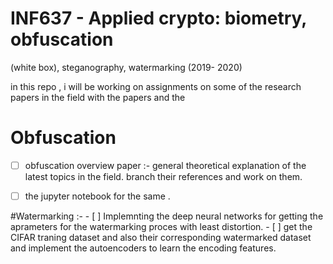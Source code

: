 #  INF637 - Applied crypto: biometry, obfuscation
(white box), steganography, watermarking (2019-
2020)

in this repo , i will be working on assignments on some of the research papers in the field with the papers and the 


# Obfuscation
  - [ ] obfuscation overview paper :-  general theoretical explanation of the latest topics in the field. branch  their references and work on them. 
  - [ ] the jupyter notebook for the same .
  
  
  #Watermarking :- 
    - [ ] Implemnting the deep neural networks for getting the aprameters for the watermarking proces with least distortion.
    - [ ] get the  CIFAR traning dataset and also their corresponding watermarked dataset and  implement the autoencoders to learn the encoding features.
    
